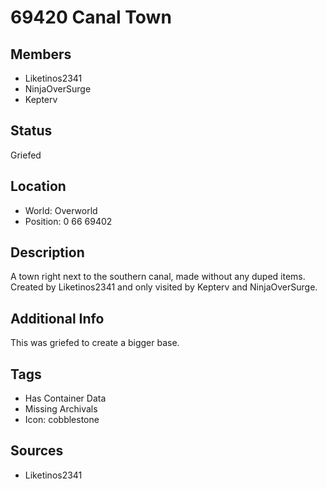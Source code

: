# 69420 Canal Town

## Members
- Liketinos2341
- NinjaOverSurge
- Kepterv

## Status
Griefed

## Location
- World: Overworld
- Position: 0 66 69402

## Description
A town right next to the southern canal, made without any duped items. Created by Liketinos2341 and only visited by Kepterv and NinjaOverSurge.

## Additional Info
This was griefed to create a bigger base.

## Tags
- Has Container Data
- Missing Archivals
- Icon: cobblestone

## Sources
- Liketinos2341
